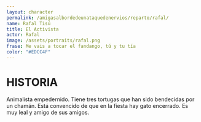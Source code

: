 ```yaml
---
layout: character
permalink: /amigasalbordedeunataquedenervios/reparto/rafal/
name: Rafal Tisú 
title: El Activista
actor: Rafal
image: /assets/portraits/rafal.png
frase: Me vais a tocar el fandango, tú y tu tía
color: "#EDCC4F"
---
```


# HISTORIA

Animalista empedernido. Tiene tres tortugas que han sido bendecidas por un chamán. Está convencido de que en la fiesta hay gato encerrado. Es muy leal y amigo de sus amigos.
